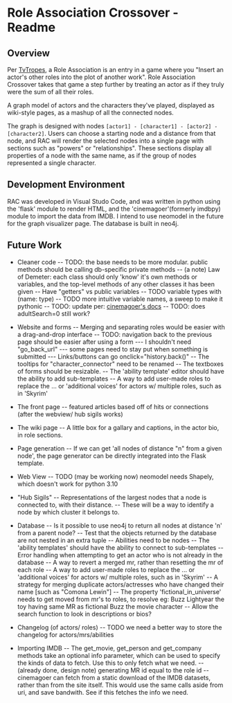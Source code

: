 # Role Association Crossover - Readme

## Overview

Per [TvTropes](https://tvtropes.org/pmwiki/pmwiki.php/JustForFun/RoleAssociation), a Role Association is an entry in a game where you "Insert an actor's other roles into the plot of another work". Role Association Crossover takes that game a step further by treating an actor as if they truly were the sum of all their roles.

A graph model of actors and the characters they've played, displayed as wiki-style pages, as a mashup of all the connected nodes.

The graph is designed with nodes `[actor1] - [character1] - [actor2] - [character2]`. Users can choose a starting node and a distance from that node, and RAC will render the selected nodes into a single page with sections such as "powers" or "relationships". These sections display all properties of a node with the same name, as if the group of nodes represented a single character.

## Development Environment

RAC was developed in Visual Studo Code, and was written in python using the 'flask' module to render HTML, and the 'cinemagoer'(formerly imdbpy) module to import the data from IMDB. I intend to use neomodel in the future for the graph visualizer page. The database is built in neo4j.

## Future Work

- Cleaner code
-- TODO: the base needs to be more modular. public methods should be calling db-specific private methods
-- (a note) Law of Demeter: each class should only 'know' it's own methods or variables, and the top-level methods of any other classes it has been given
-- Have "getters" vs public variables
-- TODO variable types with (name: type)
-- TODO more intuitive variable names, a sweep to make it pythonic
-- TODO: update per: [cinemagoer's docs](https://cinemagoer.readthedocs.io/en/latest/)
-- TODO: does adultSearch=0 still work?

- Website and forms
-- Merging and separating roles would be easier with a drag-and-drop interface
-- TODO: navigation back to the previous page should be easier after using a form
--- I shouldn't need "go_back_url"
--- some pages need to stay put when something is submitted
--- Links/buttons can go onclick="history.back()"
-- The tooltips for "character_connector" need to be renamed
-- The textboxes of forms should be resizable.
-- The 'ability template' editor should have the ability to add sub-templates
-- A way to add user-made roles to replace the ... or 'additional voices' for actors w/ multiple roles, such as in 'Skyrim'

- The front page
-- featured articles based off of hits or connections (after the webview/ hub sigils works)

- The wiki page
-- A little box for a gallary and captions, in the actor bio, in role sections.

- Page generation
-- If we can get 'all nodes of distance "n" from a given node', the page generator can be directly integrated into the Flask template.

- Web View
-- TODO (may be working now) neomodel needs Shapely, which doesn't work for python 3.10

- "Hub Sigils"
-- Representations of the largest nodes that a node is connected to, with their distance.
-- These will be a way to identify a node by which cluster it belongs to.

- Database
-- Is it possible to use neo4j to return all nodes at distance 'n' from a parent node?
-- Test that the objects returned by the database are not nested in an extra tuple
-- Abilities need to be nodes
-- The 'ability templates' should have the ability to connect to sub-templates
-- Error handling when attempting to get an actor who is not already in the database
-- A way to revert a merged mr, rather than resetting the mr of each role
-- A way to add user-made roles to replace the ... or 'additional voices' for actors w/ multiple roles, such as in 'Skyrim'
-- A strategy for merging duplicate actors/actresses who have changed their name [such as "Comona Lewin"]
-- The property 'fictional_in_universe' needs to get moved from mr's to roles, to resolve eg: Buzz Lightyear the toy having same MR as fictional Buzz the movie character
-- Allow the search function to look in descriptions or bios?

- Changelog (of actors/ roles)
-- TODO we need a better way to store the changelog for actors/mrs/abilities

- Importing IMDB
-- The get_movie, get_person and get_company methods take an optional info parameter, which can be used to specify the kinds of data to fetch. Use this to only fetch what we need.
-- (already done, design note) generating MR id equal to the role id
-- cinemagoer can fetch from a static download of the IMDB datasets, rather than from the site itself. This would use the same calls aside from uri, and save bandwith. See if this fetches the info we need.
